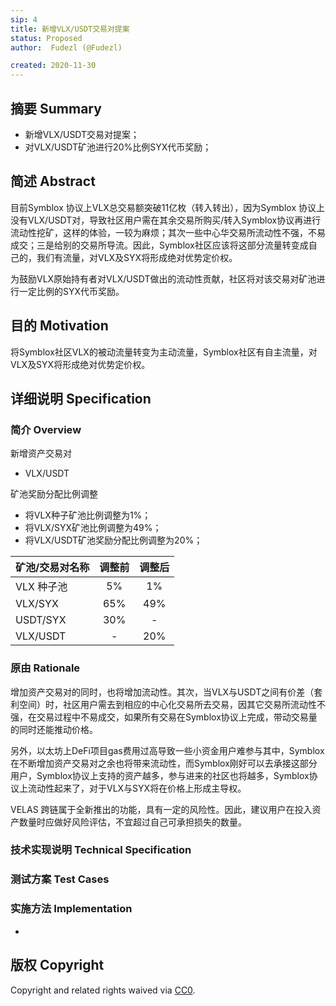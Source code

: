 ```yaml
---
sip: 4
title: 新增VLX/USDT交易对提案
status: Proposed
author:  Fudezl (@Fudezl)

created: 2020-11-30
---
```


<!--You can leave these HTML comments in your merged SIP and delete the visible duplicate text guides, they will not appear and may be helpful to refer to if you edit it again. This is the suggested template for new SIPs. Note that a SIP number will be assigned by an editor. When opening a pull request to submit your SIP, please use an abbreviated title in the filename, `sip-draft_title_abbrev.md`. The title should be 44 characters or less.-->

## 摘要 Summary

<!--"If you can't explain it simply, you don't understand it well enough." Simply describe the outcome the proposed changes intends to achieve. This should be non-technical and accessible to a casual community member.-->

- 新增VLX/USDT交易对提案；
- 对VLX/USDT矿池进行20%比例SYX代币奖励；

## 简述 Abstract

<!--A short (~200 word) description of the proposed change, the abstract should clearly describe the proposed change. This is what *will* be done if the SIP is implemented, not *why* it should be done or *how* it will be done. If the SIP proposes deploying a new contract, write, "we propose to deploy a new contract that will do x".-->

目前Symblox 协议上VLX总交易额突破11亿枚（转入转出），因为Symblox 协议上没有VLX/USDT对，导致社区用户需在其余交易所购买/转入Symblox协议再进行流动性挖矿，这样的体验，一较为麻烦；其次一些中心华交易所流动性不强，不易成交；三是给别的交易所导流。因此，Symblox社区应该将这部分流量转变成自己的，我们有流量，对VLX及SYX将形成绝对优势定价权。
 
为鼓励VLX原始持有者对VLX/USDT做出的流动性贡献，社区将对该交易对矿池进行一定比例的SYX代币奖励。

## 目的 Motivation

<!--This is the problem statement. This is the *why* of the SIP. It should clearly explain *why* the current state of the protocol is inadequate. It is critical that you explain *why* the change is needed, if the SIP proposes changing how something is calculated, you must address *why* the current calculation is innaccurate or wrong. This is not the place to describe how the SIP will address the issue!-->

将Symblox社区VLX的被动流量转变为主动流量，Symblox社区有自主流量，对VLX及SYX将形成绝对优势定价权。

## 详细说明 Specification

<!--The specification should describe the syntax and semantics of any new feature, there are five sections
1. Overview
2. Rationale
3. Technical Specification
4. Test Cases
5. Configurable Values
-->

### 简介 Overview

<!--This is a high level overview of *how* the SIP will solve the problem. The overview should clearly describe how the new feature will be implemented.-->

新增资产交易对
- VLX/USDT

矿池奖励分配比例调整
- 将VLX种子矿池比例调整为1%；
- 将VLX/SYX矿池比例调整为49%；
- 将VLX/USDT矿池奖励分配比例调整为20%；

|  矿池/交易对名称  | 调整前  | 调整后 |
|  ----  | :----:  | :----: |
| VLX 种子池 | 5% | 1% |
| VLX/SYX | 65% | 49% |
| USDT/SYX | 30% | - |
| VLX/USDT | - | 20% |

### 原由 Rationale

<!--This is where you explain the reasoning behind how you propose to solve the problem. Why did you propose to implement the change in this way, what were the considerations and trade-offs. The rationale fleshes out what motivated the design and why particular design decisions were made. It should describe alternate designs that were considered and related work. The rationale may also provide evidence of consensus within the community, and should discuss important objections or concerns raised during discussion.-->

增加资产交易对的同时，也将增加流动性。其次，当VLX与USDT之间有价差（套利空间）时，社区用户需去到相应的中心化交易所去交易，因其它交易所流动性不强，在交易过程中不易成交，如果所有交易在Symblox协议上完成，带动交易量的同时还能推动价格。
 
另外，以太坊上DeFi项目gas费用过高导致一些小资金用户难参与其中，Symblox在不断增加资产交易对之余也将带来流动性，而Symblox刚好可以去承接这部分用户，Symblox协议上支持的资产越多，参与进来的社区也将越多，Symblox协议上流动性起来了，对于VLX与SYX将在价格上形成主导权。
 
VELAS 跨链属于全新推出的功能，具有一定的风险性。因此，建议用户在投入资产数量时应做好风险评估，不宜超过自己可承担损失的数量。

### 技术实现说明 Technical Specification

<!--The technical specification should outline the public API of the changes proposed. That is, changes to any of the interfaces Synthetix currently exposes or the creations of new ones.-->



### 测试方案 Test Cases

<!--Test cases for an implementation are mandatory for SIPs but can be included with the implementation..-->



### 实施方法 Implementation

<!--Please list all values configurable under this implementation.-->

-
## 版权 Copyright

Copyright and related rights waived via [CC0](https://creativecommons.org/publicdomain/zero/1.0/).
